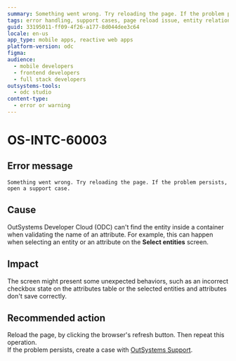 ```yaml
---
summary: Something went wrong. Try reloading the page. If the problem persists, open a support case
tags: error handling, support cases, page reload issue, entity relationship problems, troubleshooting guide
guid: 33195011-ff09-4f26-a177-8d044dee3c64
locale: en-us
app_type: mobile apps, reactive web apps
platform-version: odc
figma:
audience:
  - mobile developers
  - frontend developers
  - full stack developers
outsystems-tools:
  - odc studio
content-type:
  - error or warning
---
```


# OS-INTC-60003

## Error message

`Something went wrong. Try reloading the page. If the problem persists, open a support case.`

## Cause

OutSystems Developer Cloud (ODC) can't find the entity inside a container when validating the name of an attribute. For example, this can happen when selecting an entity or an attribute on the **Select entities** screen.

## Impact

The screen might present some unexpected behaviors, such as an incorrect checkbox state on the attributes table or the selected entities and attributes don't save correctly.

## Recommended action

Reload the page, by clicking the browser's refresh button. Then repeat this operation.<br/>
If the problem persists, create a case with [OutSystems Support](https://www.outsystems.com/support/portal/open-support-case?ErrorCode=OS-INTC-60003).
